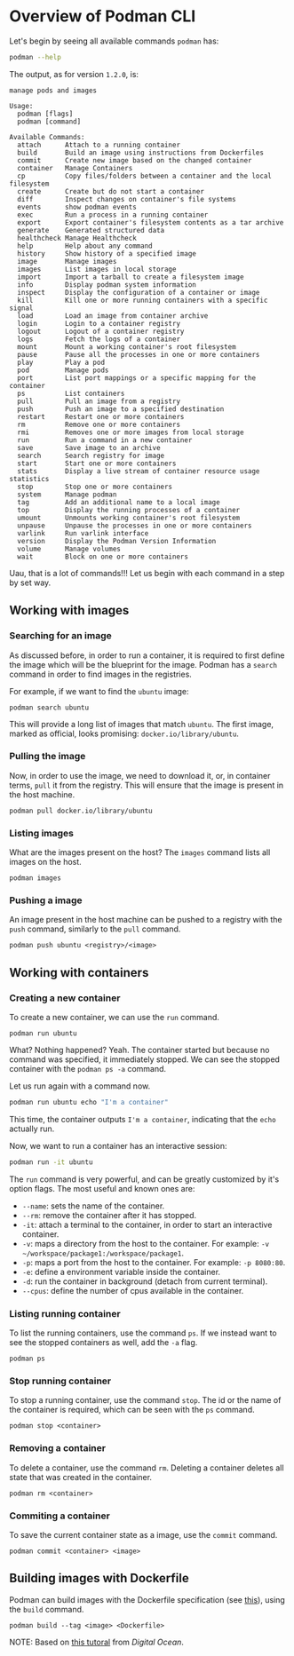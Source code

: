 # Overview of Podman CLI

Let's begin by seeing all available commands `podman` has:

```bash
podman --help
```

The output, as for version `1.2.0`, is:

```
manage pods and images

Usage:
  podman [flags]
  podman [command]

Available Commands:
  attach      Attach to a running container
  build       Build an image using instructions from Dockerfiles
  commit      Create new image based on the changed container
  container   Manage Containers
  cp          Copy files/folders between a container and the local filesystem
  create      Create but do not start a container
  diff        Inspect changes on container's file systems
  events      show podman events
  exec        Run a process in a running container
  export      Export container's filesystem contents as a tar archive
  generate    Generated structured data
  healthcheck Manage Healthcheck
  help        Help about any command
  history     Show history of a specified image
  image       Manage images
  images      List images in local storage
  import      Import a tarball to create a filesystem image
  info        Display podman system information
  inspect     Display the configuration of a container or image
  kill        Kill one or more running containers with a specific signal
  load        Load an image from container archive
  login       Login to a container registry
  logout      Logout of a container registry
  logs        Fetch the logs of a container
  mount       Mount a working container's root filesystem
  pause       Pause all the processes in one or more containers
  play        Play a pod
  pod         Manage pods
  port        List port mappings or a specific mapping for the container
  ps          List containers
  pull        Pull an image from a registry
  push        Push an image to a specified destination
  restart     Restart one or more containers
  rm          Remove one or more containers
  rmi         Removes one or more images from local storage
  run         Run a command in a new container
  save        Save image to an archive
  search      Search registry for image
  start       Start one or more containers
  stats       Display a live stream of container resource usage statistics
  stop        Stop one or more containers
  system      Manage podman
  tag         Add an additional name to a local image
  top         Display the running processes of a container
  umount      Unmounts working container's root filesystem
  unpause     Unpause the processes in one or more containers
  varlink     Run varlink interface
  version     Display the Podman Version Information
  volume      Manage volumes
  wait        Block on one or more containers
```

Uau, that is a lot of commands!!! Let us begin with each command in a step by set way.

## Working with images

### Searching for an image

As discussed before, in order to run a container, it is required to first define the image which will be the blueprint for the image. Podman has a `search` command in order to find images in the registries.

For example, if we want to find the `ubuntu` image:

```
podman search ubuntu
```

This will provide a long list of images that match `ubuntu`. The first image, marked as official, looks promising: `docker.io/library/ubuntu`.

### Pulling the image

Now, in order to use the image, we need to download it, or, in container terms, `pull` it from the registry. This will ensure that the image is present in the host machine.

```
podman pull docker.io/library/ubuntu
```

### Listing images

What are the images present on the host? The `images` command lists all images on the host.

```
podman images
```

### Pushing a image

An image present in the host machine can be pushed to a registry with the `push` command, similarly to the `pull` command.

```
podman push ubuntu <registry>/<image>
```

## Working with containers

### Creating a new container

To create a new container, we can use the `run` command.

```
podman run ubuntu
```

What? Nothing happened? Yeah. The container started but because no command was specified, it immediately stopped. We can see the stopped container with the `podman ps -a` command.

Let us run again with a command now.

```bash
podman run ubuntu echo "I'm a container"
```

This time, the container outputs `I'm a container`, indicating that the `echo` actually run.

Now, we want to run a container has an interactive session:

```bash
podman run -it ubuntu
```

The `run` command is very powerful, and can be greatly customized by it's option flags. The most useful and known ones are:

- `--name`: sets the name of the container.
- `--rm`: remove the container after it has stopped.
- `-it`: attach a terminal to the container, in order to start an interactive container.
- `-v`: maps a directory from the host to the container. For example: `-v ~/workspace/package1:/workspace/package1`.
- `-p`: maps a port from the host to the container. For example: `-p 8080:80`.
- `-e`: define a environment variable inside the container.
- `-d`: run the container in background (detach from current terminal).
- `--cpus`: define the number of cpus available in the container.

### Listing running container

To list the running containers, use the command `ps`. If we instead want to see the stopped containers as well, add the `-a` flag.

```
podman ps
```

### Stop running container

To stop a running container, use the command `stop`. The id or the name of the container is required, which can be seen with the `ps` command.

```
podman stop <container>
```

### Removing a container

To delete a container, use the command `rm`. Deleting a container deletes all state that was created in the container.

```
podman rm <container>
```

### Commiting a container

To save the current container state as a image, use the `commit` command.

```
podman commit <container> <image>
```

## Building images with Dockerfile

Podman can build images with the Dockerfile specification (see [this](https://docs.docker.com/engine/reference/builder/)), using the `build` command.

```
podman build --tag <image> <Dockerfile>
```

NOTE: Based on [this tutoral](https://www.digitalocean.com/community/tutorials/how-to-install-and-use-docker-getting-started) from _Digital Ocean_.

